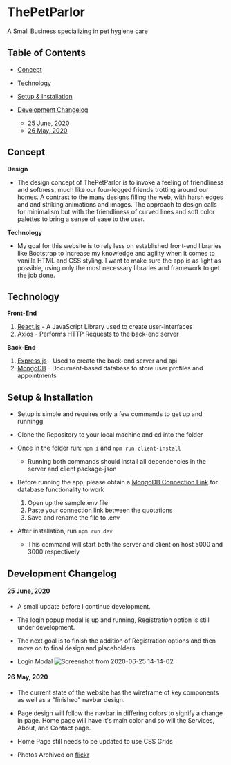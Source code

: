 # ThePetParlor
A Small Business specializing in pet hygiene care

## Table of Contents
* [Concept](https://github.com/AllainPurrnal/ThePetParlor#concept)

* [Technology](https://github.com/AllainPurrnal/ThePetParlor#technology)

* [Setup & Installation](https://github.com/AllainPurrnal/ThePetParlor#setup--installation)

* [Development Changelog](https://github.com/AllainPurrnal/ThePetParlor#development-changelog)
  * [25 June, 2020](https://github.com/AllainPurrnal/ThePetParlor#25-june-2020)
  * [26 May, 2020](https://github.com/AllainPurrnal/ThePetParlor#26-may-2020)

## Concept
**Design**
* The design concept of ThePetParlor is to invoke a feeling of friendliness and softness, much like our four-legged friends trotting around our homes. A contrast to the many designs filling the web, with harsh edges and and striking animations and images. The approach to design calls for minimalism but with the friendliness of curved lines and soft color palettes to bring a sense of ease to the user.

**Technology**
* My goal for this website is to rely less on established front-end libraries like Bootstrap to increase my knowledge and agility when it comes to vanilla HTML and CSS styling. I want to make sure the app is as light as possible, using only the most necessary libraries and framework to get the job done.

## Technology
**Front-End**

1. [React.js](https://reactjs.org/) - A JavaScript Library used to create user-interfaces
2. [Axios](https://github.com/axios/axios) - Performs HTTP Requests to the back-end server
    
**Back-End**

1. [Express.js](https://expressjs.com/) - Used to create the back-end server and api
2. [MongoDB](https://www.mongodb.com/) - Document-based database to store user profiles and appointments

## Setup & Installation
* Setup is simple and requires only a few commands to get up and runningg

* Clone the Repository to your local machine and cd into the folder

* Once in the folder run: ` npm i ` and ` npm run client-install `
  * Running both commands should install all dependencies in the server and client package-json

* Before running the app, please obtain a [MongoDB Connection Link](https://www.mongodb.com/) for database functionality to work
  1. Open up the sample.env file
  2. Paste your connection link between the quotations
  3. Save and rename the file to .env

* After installation, run ` npm run dev `
  * This command will start both the server and client on host 5000 and 3000 respectively

## Development Changelog
#### 25 June, 2020
* A small update before I continue development.

* The login popup modal is up and running, Registration option is still under development.

* The next goal is to finish the addition of Registration options and then move on to final design and placeholders.

* Login Modal
![Screenshot from 2020-06-25 14-14-02](https://user-images.githubusercontent.com/25943488/85798562-8486f780-b6f2-11ea-9b2a-ee9f24cc4d64.png)

#### 26 May, 2020
* The current state of the website has the wireframe of key components as well as a "finished" navbar design.

* Page design will follow the navbar in differing colors to signify a change in page. Home page will have it's main color and so will the Services, About, and Contact page.

* Home Page still needs to be updated to use CSS Grids

* Photos Archived on [flickr](https://www.flickr.com/photos/189053076@N02/albums/72157714859885368/with/50044490028/)
